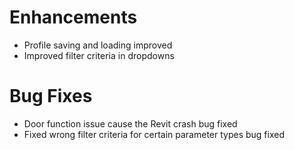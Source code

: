 # Enhancements

- Profile saving and loading improved
- Improved filter criteria in dropdowns 

# Bug Fixes

- Door function issue cause the Revit crash bug fixed
- Fixed wrong filter criteria for certain parameter types bug fixed